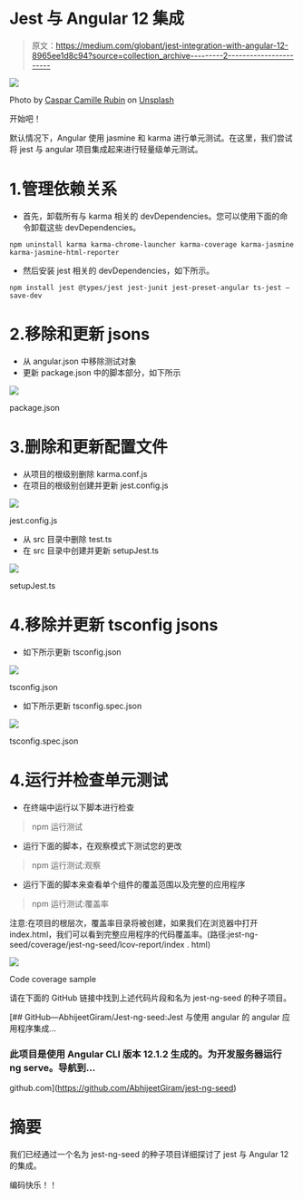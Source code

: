 # Jest 与 Angular 12 集成

> 原文：<https://medium.com/globant/jest-integration-with-angular-12-8965ee1d8c94?source=collection_archive---------2----------------------->

![](img/cff431f1fea4e5dfc793f079585acd11.png)

Photo by [Caspar Camille Rubin](https://unsplash.com/@casparrubin?utm_source=medium&utm_medium=referral) on [Unsplash](https://unsplash.com?utm_source=medium&utm_medium=referral)

开始吧！

默认情况下，Angular 使用 jasmine 和 karma 进行单元测试。在这里，我们尝试将 jest 与 angular 项目集成起来进行轻量级单元测试。

# 1.管理依赖关系

*   首先，卸载所有与 karma 相关的 devDependencies。您可以使用下面的命令卸载这些 devDependencies。

```
npm uninstall karma karma-chrome-launcher karma-coverage karma-jasmine karma-jasmine-html-reporter
```

*   然后安装 jest 相关的 devDependencies，如下所示。

```
npm install jest @types/jest jest-junit jest-preset-angular ts-jest — save-dev
```

# 2.移除和更新 jsons

*   从 angular.json 中移除测试对象
*   更新 package.json 中的脚本部分，如下所示

![](img/232cb0ede6c44271700b3e72e1e5544f.png)

package.json

# 3.删除和更新配置文件

*   从项目的根级别删除 karma.conf.js
*   在项目的根级别创建并更新 jest.config.js

![](img/5b1ddc0f5a9757ad220cf6da814a1364.png)

jest.config.js

*   从 src 目录中删除 test.ts
*   在 src 目录中创建并更新 setupJest.ts

![](img/07190322d0c71b579f1a093db60014be.png)

setupJest.ts

# 4.移除并更新 tsconfig jsons

*   如下所示更新 tsconfig.json

![](img/db5ef7741fa05b356d8e893c4352867c.png)

tsconfig.json

*   如下所示更新 tsconfig.spec.json

![](img/c51f8562c87b6342d712a8f3c71a0d9a.png)

tsconfig.spec.json

# 4.运行并检查单元测试

*   在终端中运行以下脚本进行检查

> npm 运行测试

*   运行下面的脚本，在观察模式下测试您的更改

> npm 运行测试:观察

*   运行下面的脚本来查看单个组件的覆盖范围以及完整的应用程序

> npm 运行测试:覆盖率

注意:在项目的根层次，覆盖率目录将被创建，如果我们在浏览器中打开 index.html，我们可以看到完整应用程序的代码覆盖率。(路径:jest-ng-seed/coverage/jest-ng-seed/lcov-report/index . html)

![](img/0f0998c23029e2acdb4777d2eb9f0106.png)

Code coverage sample

请在下面的 GitHub 链接中找到上述代码片段和名为 jest-ng-seed 的种子项目。

[](https://github.com/AbhijeetGiram/jest-ng-seed) [## GitHub—AbhijeetGiram/Jest-ng-seed:Jest 与使用 angular 的 angular 应用程序集成…

### 此项目是使用 Angular CLI 版本 12.1.2 生成的。为开发服务器运行 ng serve。导航到…

github.com](https://github.com/AbhijeetGiram/jest-ng-seed) 

# 摘要

我们已经通过一个名为 jest-ng-seed 的种子项目详细探讨了 jest 与 Angular 12 的集成。

编码快乐！！